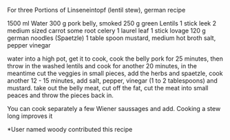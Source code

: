 For three Portions of Linseneintopf (lentil stew), german recipe

1500 ml 	 Water
300 g 		 pork belly, smoked
250 g 		 green Lentils
1 stick 	leek 
2 medium sized 	carrot
some 		root celery
1  		laurel leaf
1 stick 	lovage
120 g 		german noodles (Spaetzle)
1 table spoon		mustard, medium hot
  		broth
		salt, pepper
		vinegar

water into a high pot, get it to cook, cook the belly pork for 25 minutes, then throw in the washed lentils and cook for another 20 minutes, in the meantime cut the veggies in small pieces, add the herbs and spaetzle, cook another 12 - 15 minutes, add salt, pepper, vinegar (1 to 2 tablespoons) and mustard. take out the belly meat, cut off the fat, cut the meat into small peaces and throw the pieces back in.


You can cook separately a few Wiener saussages and add.
Cooking a stew long improves it

*User named woody contributed this recipe
